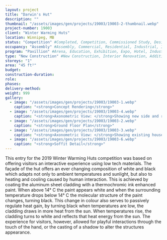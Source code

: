 ```yaml
---
layout: project 
title: "Darwin's Hut"
description: ""
thumbnail: "/assets/images/gen/projects/19003/19003-2-thumbnail.webp"
project-number: 19003
client: "Winter Warming Huts"
location: Winnipeg, MB
status: "Competition" #Completed, Competition, Commissioned Study, Design Development, Construction, Demolished, Study
occupancy: "Assembly" #Assembly, Commercial, Residential, Industrial, Institutional   
program: "Pavillion" #Arena, Education, Exhibition, Expo, Hotel, Industrial, Industry, Infrastructure, Landscape, Leisure, Library, Masterplan, Mixed Use, Museum/Gallery, Office, Parking, Pavillion, Publicspace, Religion, Research, Residential, Restaurant/Bar, Retail, Scenography, Services, Theatre
type: "New Construction" #New Construction, Interior Renovation, Addition, Adaptive Reuse
storeys: "1"
area: "45 ft²"
budget: 
construction-duration: 
role: 
phases: 
delivery-method: 
weight: 999
gallery:
  - image: "/assets/images/gen/projects/19003/19003-1.webp"
    caption: "<strong>Concept Rendering</strong>"
  - image: "/assets/images/gen/projects/19003/19003-4.webp"
    caption: "<strong>Axonometric View: </strong>Showing new side and rear additions with flat roof and carport built around existing house."
  - image: "/assets/images/gen/projects/19003/19003-2.webp"
    caption: "<strong>Ground Floor Plan</strong>"
  - image: "/assets/images/gen/projects/19003/19003-3.webp"
    caption: "<strong>Axonometric View: </strong>Showing existing house with hip roof."
  - image: "/assets/images/gen/projects/19003/19003-6.webp"
    caption: "<strong>Soffit Detail</strong>"
---
```


This entry for the 2019 Winter Warming Huts competition was based on offering visitors an interactive experience using low tech materials. The façade of the hut offers an ever changing composition of white and black which adapts not only to ambient temperatures and sunlight, but also to heating and cooling caused by human interaction. This is achieved by coating the aluminum sheet cladding with a thermochromic ink enhanced paint. When above 14° C the paint appears white and when the surrounding temperature drops below 14° C the molecular structure of the paint changes, turning black. This change in colour also serves to passively regulate heat gain, by turning black when temperatures are low, the cladding draws in more heat from the sun. When temperatures rise, the cladding turns to white and reflects that heat energy from the sun. The experience for visitors, however, allowed for playful interactions through the touch of the hand, or the casting of a shadow to alter the structures appearance. 